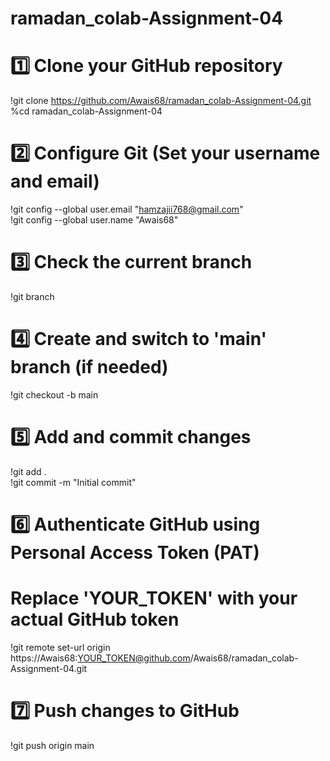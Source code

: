 # ramadan_colab-Assignment-04

# 1️⃣ Clone your GitHub repository  
!git clone https://github.com/Awais68/ramadan_colab-Assignment-04.git  
%cd ramadan_colab-Assignment-04  

# 2️⃣ Configure Git (Set your username and email)  
!git config --global user.email "hamzajii768@gmail.com"  
!git config --global user.name "Awais68"  

# 3️⃣ Check the current branch  
!git branch  

# 4️⃣ Create and switch to 'main' branch (if needed)  
!git checkout -b main  

# 5️⃣ Add and commit changes  
!git add .  
!git commit -m "Initial commit"  

# 6️⃣ Authenticate GitHub using Personal Access Token (PAT)  
# Replace 'YOUR_TOKEN' with your actual GitHub token  
!git remote set-url origin https://Awais68:YOUR_TOKEN@github.com/Awais68/ramadan_colab-Assignment-04.git  

# 7️⃣ Push changes to GitHub  
!git push origin main  
